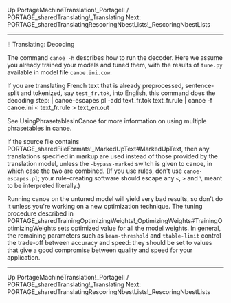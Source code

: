 Up PortageMachineTranslation!_PortageII / PORTAGE_sharedTranslating!_Translating
Next: PORTAGE_sharedTranslatingRescoringNbestLists!_RescoringNbestLists

-------------------------

!! Translating: Decoding

The command `canoe -h` describes how to run the decoder. Here we assume you already trained your models and tuned them, with the results of `tune.py` available in model file `canoe.ini.cow`.

If you are translating French text that is already preprocessed, sentence-split and tokenized, say `test_fr.tok`, into English, this command does the decoding step:
|   canoe-escapes.pl -add text_fr.tok text_fr.rule
|   canoe -f canoe.ini < text_fr.rule > text_en.out

See UsingPhrasetablesInCanoe for more information on using multiple phrasetables in canoe.

If the source file contains
PORTAGE_sharedFileFormats!_MarkedUpText#MarkedUpText, then any translations specified in markup are used instead of those provided by the translation model, unless the `-bypass-marked` switch is given to canoe, in which case the two are combined.  (If you use rules, don't use `canoe-escapes.pl`; your rule-creating software should escape any `<`, `>` and `\` meant to be interpreted literally.)

Running canoe on the untuned model will yield very bad results, so don't do it unless you're working on a new optimization technique. The tuning procedure described in
PORTAGE_sharedTrainingOptimizingWeights!_OptimizingWeights#TrainingOptimizingWeights sets optimized value for all the model weights. In general, the remaining parameters such as `beam-threshold` and `ttable-limit` control the trade-off between accuracy and speed: they should be set to values that give a good compromise between quality and speed for your application.

-------------------------

Up PortageMachineTranslation!_PortageII / PORTAGE_sharedTranslating!_Translating
Next: PORTAGE_sharedTranslatingRescoringNbestLists!_RescoringNbestLists